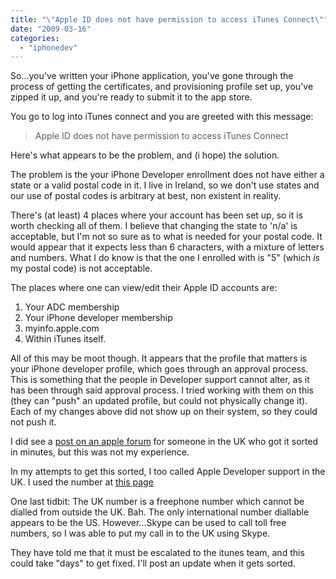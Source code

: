 ```yaml
---
title: "\"Apple ID does not have permission to access iTunes Connect\""
date: "2009-03-16"
categories: 
  - "iphonedev"
---
```


So...you've written your iPhone application, you've gone through the process of getting the certificates, and provisioning profile set up, you've zipped it up, and you're ready to submit it to the app store.

You go to log into iTunes connect and you are greeted with this message:

> Apple ID does not have permission to access iTunes Connect

Here's what appears to be the problem, and (i hope) the solution.

The problem is the your iPhone Developer enrollment does not have either a state or a valid postal code in it. I live in Ireland, so we don't use states and our use of postal codes is arbitrary at best, non existent in reality.

There's (at least) 4 places where your account has been set up, so it is worth checking all of them. I believe that changing the state to 'n/a' is acceptable, but I'm not so sure as to what is needed for your postal code. It would appear that it expects less than 6 characters, with a mixture of letters and numbers. What I do know is that the one I enrolled with is "5" (which _is_ my postal code) is not acceptable.

The places where one can view/edit their Apple ID accounts are:

1. Your ADC membership
2. Your iPhone developer membership
3. myinfo.apple.com
4. Within iTunes itself.

All of this may be moot though. It appears that the profile that matters is your iPhone developer profile, which goes through an approval process. This is something that the people in Developer support cannot alter, as it has been through said approval process. I tried working with them on this (they can "push" an updated profile, but could not physically change it). Each of my changes above did not show up on their system, so they could not push it.

I did see a [post on an apple forum](http://discussions.apple.com/thread.jspa?messageID=7982928) for someone in the UK who got it sorted in minutes, but this was not my experience.

In my attempts to get this sorted, I too called Apple Developer support in the UK. I used the number at [this page](http://developer.apple.com/contact/phone.html)

One last tidbit: The UK number is a freephone number which cannot be dialled from outside the UK. Bah. The only international number diallable appears to be the US. However...Skype can be used to call toll free numbers, so I was able to put my call in to the UK using Skype.

They have told me that it must be escalated to the itunes team, and this could take "days" to get fixed. I'll post an update when it gets sorted.
